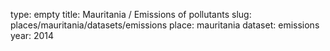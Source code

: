 type: empty
title: Mauritania / Emissions of pollutants
slug: places/mauritania/datasets/emissions
place: mauritania
dataset: emissions
year: 2014
